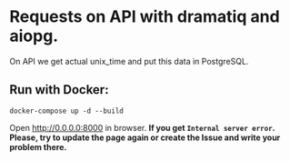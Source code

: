 # Requests on API with dramatiq and aiopg.
On API we get actual unix_time and put this data in PostgreSQL.

## Run with Docker:
```
docker-compose up -d --build
```
Open http://0.0.0.0:8000 in browser.
**If you get ```Internal server error```. Please, try to update the page again or create the Issue and write your problem there.**
